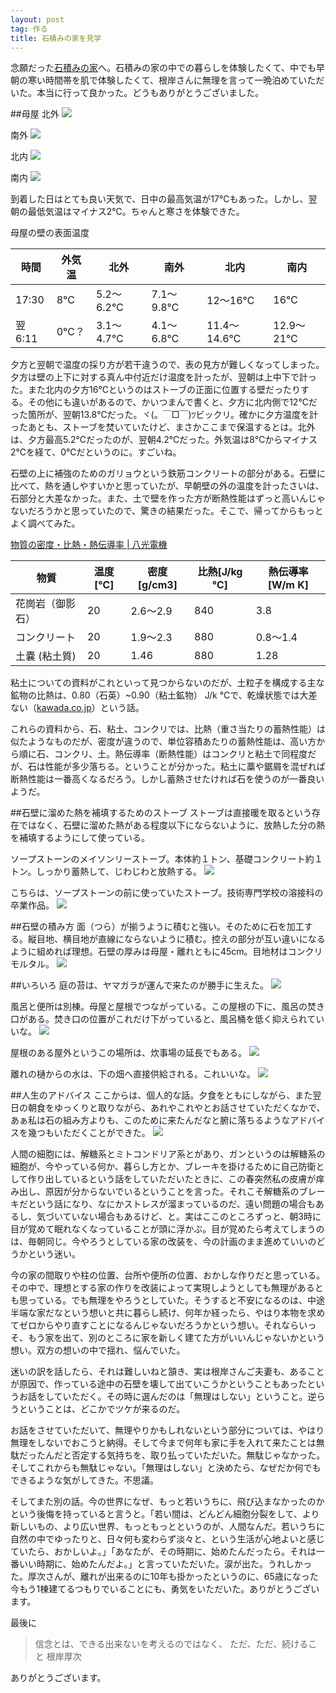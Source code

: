 ```yaml
---
layout: post
tag: 作る
title: 石積みの家を見学
---
```

念願だった[石積みの家](http://www1.marukotv.jp/~cozy28/)へ。石積みの家の中での暮らしを体験したくて、中でも早朝の寒い時間帯を肌で体験したくて、根岸さんに無理を言って一晩泊めていただいた。本当に行って良かった。どうもありがとうございました。

##母屋
北外
![](https://c2.staticflickr.com/4/3902/32644651674_0e27d465b3.jpg)

南外
![](https://c2.staticflickr.com/4/3836/32644652934_7e959c9509.jpg)

北内
![](https://c1.staticflickr.com/3/2830/33332324652_0975db73b5.jpg)

南内
![](https://c2.staticflickr.com/4/3838/32674220713_4f637b5ec0.jpg)

到着した日はとても良い天気で、日中の最高気温が17℃もあった。しかし、翌朝の最低気温はマイナス2℃。ちゃんと寒さを体験できた。

母屋の壁の表面温度

時間|外気温|北外|南外|北内|南内
---|---|---|---|---|---
17:30|8℃|5.2～6.2℃|7.1～9.8℃|12～16℃|16℃
翌6:11|0℃？|3.1～4.7℃|4.1～6.8℃|11.4～14.6℃|12.9～21℃

夕方と翌朝で温度の採り方が若干違うので、表の見方が難しくなってしまった。夕方は壁の上下に対する真ん中付近だけ温度を計ったが、翌朝は上中下で計った。また北内の夕方16℃というのはストーブの正面に位置する壁だったりする。その他にも違いがあるので、かいつまんで書くと、夕方に北内側で12℃だった箇所が、翌朝13.8℃だった。ヾ(。￣□￣)ﾂビックリ。確かに夕方温度を計ったあとも、ストーブを焚いていたけど、まさかここまで保温するとは。北外は、夕方最高5.2℃だったのが、翌朝4.2℃だった。外気温は8℃からマイナス2℃を経て、0℃だというのに。すごいね。

石壁の上に補強のためのガリョウという鉄筋コンクリートの部分がある。石壁に比べて、熱を通しやすいかと思っていたが、早朝壁の外の温度を計ったさいは、石部分と大差なかった。また、土で壁を作った方が断熱性能はずっと高いんじゃないだろうかと思っていたので、驚きの結果だった。そこで、帰ってからもっとよく調べてみた。

[物質の密度・比熱・熱伝導率 | 八光電機](http://www.hakko.co.jp/qa/qakit/html/h01010.htm)

物質|温度[℃]|密度[g/cm3]|比熱[J/kg ℃]|熱伝導率[W/m K]
---|---|---|---|---
花崗岩（御影石）|20|2.6～2.9|840|3.8
コンクリート|20|1.9～2.3|880|0.8～1.4
土嚢 (粘土質)|20|1.46|880|1.28

粘土についての資料がこれといって見つからないのだが、土粒子を構成する主な鉱物の比熱は、0.80（石英）~0.90（粘土鉱物） J/k ℃で、乾燥状態では大差ない（[kawada.co.jp](http://www.kawada.co.jp/technology/gihou/pdf/vol32/3201_04_06.pdf)）という話。

これらの資料から、石、粘土、コンクリでは、比熱（重さ当たりの蓄熱性能）は似たようなものだが、密度が違うので、単位容積あたりの蓄熱性能は、高い方から順に石、コンクリ、土。熱伝導率（断熱性能）はコンクリと粘土で同程度だが、石は性能が多少落ちる。ということが分かった。粘土に藁や鋸屑を混ぜれば断熱性能は一番高くなるだろう。しかし蓄熱させたければ石を使うのが一番良いようだ。

##石壁に溜めた熱を補填するためのストーブ
ストーブは直接暖を取るという存在ではなく、石壁に溜めた熱がある程度以下にならないように、放熱した分の熱を補填するようにして使っている。

ソープストーンのメイソンリーストーブ。本体約１トン、基礎コンクリート約１トン。しっかり蓄熱して、じわじわと放熱する。
![](https://c1.staticflickr.com/3/2860/33447160066_b42f68432f.jpg)

こちらは、ソープストーンの前に使っていたストーブ。技術専門学校の溶接科の卒業作品。
![](https://c2.staticflickr.com/4/3833/33488087295_5e030ee507.jpg)

##石壁の積み方
面（つら）が揃うように積むと強い。そのために石を加工する。縦目地、横目地が直線にならないように積む。控えの部分が互い違いになるように組めれば理想。石壁の厚みは母屋・離れともに45cm。目地材はコンクリモルタル。
![](https://c2.staticflickr.com/4/3871/33104827830_c11e8839a2.jpg)

##いろいろ
庭の苔は、ヤマガラが運んで来たのが勝手に生えた。
![](https://c2.staticflickr.com/4/3801/33359882181_4dcab58c6f.jpg)

風呂と便所は別棟。母屋と屋根でつながっている。この屋根の下に、風呂の焚き口がある。焚き口の位置がこれだけ下がっていると、風呂桶を低く抑えられていいな。
![](https://c2.staticflickr.com/4/3720/33447171126_349b7de588.jpg)

屋根のある屋外というこの場所は、炊事場の延長でもある。
![](https://c2.staticflickr.com/4/3682/33447174446_8eb0138f54.jpg)

離れの樋からの水は、下の畑へ直接供給される。これいいな。
![](https://c2.staticflickr.com/4/3740/32674239103_149de780ea.jpg)

##人生のアドバイス
ここからは、個人的な話。夕食をともにしながら、また翌日の朝食をゆっくりと取りながら、あれやこれやとお話させていただくなかで、あぁ私は石の組み方よりも、このために来たんだなと腑に落ちるようなアドバイスを幾つもいただくことができた。
![](https://c2.staticflickr.com/4/3694/32644655374_d7bbd3edf5.jpg)

人間の細胞には、解糖系とミトコンドリア系とがあり、ガンというのは解糖系の細胞が、今やっている何か、暮らし方とか、ブレーキを掛けるために自己防衛として作り出しているという話をしていただいたときに、この春突然私の皮膚が痒み出し、原因が分からないでいるということを言った。それこそ解糖系のブレーキだという話になり、なにかストレスが溜まっているのだ、遠い問題の場合もあるし、気づいていない場合もあるけど、と。実はここのところずっと、朝3時に目が覚めて眠れなくなっていることが頭に浮かぶ。目が覚めたら考えてしまうのは、毎朝同じ。今やろうとしている家の改装を、今の計画のまま進めていいのどうかという迷い。

今の家の間取りや柱の位置、台所や便所の位置、おかしな作りだと思っている。その中で、理想とする家の作りを改装によって実現しようとしても無理があるとも思っている。でも無理をやろうとしていた。そうすると不安になるのは、中途半端な家だなという想いと共に暮らし続け、何年か経ったら、やはり本物を求めてゼロからやり直すことになるんじゃないだろうかという想い。それならいっそ、もう家を出て、別のところに家を新しく建てた方がいいんじゃないかという想い。双方の想いの中で揺れ、悩んでいた。

迷いの訳を話したら、それは難しいねと頷き、実は根岸さんご夫妻も、あることが原因で、作っている途中の石壁を壊して出ていこうかということもあったというお話をしていただく。その時に選んだのは「無理はしない」ということ。逆らうということは、どこかでツケが来るのだ。

お話をさせていただいて、無理やりかもしれないという部分については、やはり無理をしないでおこうと納得。そして今まで何年も家に手を入れて来たことは無駄だったんだと否定する気持ちを、取り払っていただいた。無駄じゃなかった。そしてこれからも無駄じゃない。「無理はしない」と決めたら、なぜだか何でもできるような気がしてきた。不思議。

そしてまた別の話。今の世界になぜ、もっと若いうちに、飛び込まなかったのかという後悔を持っていると言うと。「若い間は、どんどん細胞分裂をして、より新しいもの、より広い世界、もっともっとというのが、人間なんだ。若いうちに自然の中でゆったりと、日々何も変わらず淡々と、という生活が心地よいと感じていたら、おかしいよ。」「あなたが、その時期に、始めたんだったら。それは一番いい時期に、始めたんだよ。」と言っていただいた。涙が出た。うれしかった。厚次さんが、離れが出来るのに10年も掛かったというのに、65歳になった今もう1棟建てるつもりでいることにも、勇気をいただいた。ありがとうございます。

最後に
> 信念とは、できる出来ないを考えるのではなく、
> ただ、ただ、続けること
> 根岸厚次

ありがとうございます。
